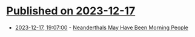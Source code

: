 # [Published on 2023-12-17](index.md)

* [2023-12-17, 19:07:00](https://soylentnews.org/article.pl?sid=23/12/16/2121235&from=rss) - [Neanderthals May Have Been Morning People](https://soylentnews.org/article.pl?sid=23/12/16/2121235&from=rss)
